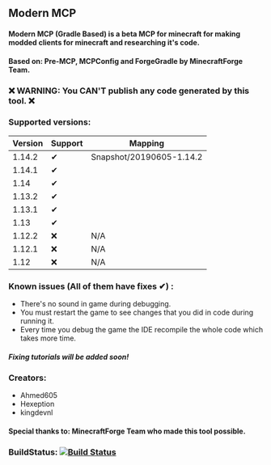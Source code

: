
## Modern MCP

#### Modern MCP (Gradle Based) is a beta MCP for minecraft for making modded clients for minecraft and researching it's code.

#### Based on: Pre-MCP, MCPConfig and ForgeGradle by MinecraftForge Team. 

### ❌ WARNING: You CAN'T publish any code generated by this tool. ❌
 
### Supported versions:

| Version     | Support | Mapping |
| ---      | ---       | ---       |
| 1.14.2 | ✔         | Snapshot/20190605-1.14.2 |
| 1.14.1     | ✔       |  |
| 1.14 | ✔     |  |
| 1.13.2 | ✔   |  |
| 1.13.1 | ✔    |  |
| 1.13 | ✔    |  |
| 1.12.2 | ❌    | N/A |
| 1.12.1 | ❌    | N/A |
| 1.12 | ❌    | N/A |

### Known issues (All of them have fixes ✔) :

* There's no sound in game during debugging.
* You must restart the game to see changes that you did in code during running it.
* Every time you debug the game the IDE recompile the whole code which takes more time.

##### Fixing tutorials will be added soon!

### Creators:

* Ahmed605
* Hexeption
* kingdevnl

#### Special thanks to: **MinecraftForge** Team who made this tool possible.

### BuildStatus: [![Build Status](https://travis-ci.org/ahmed605/Modern-MCP.svg?branch=master)](https://travis-ci.org/ahmed605/Modern-MCP)
